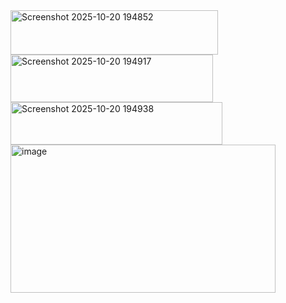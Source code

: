 <img width="332" height="71" alt="Screenshot 2025-10-20 194852" src="https://github.com/user-attachments/assets/785da31b-7d07-457a-a44c-eb4c835641dc" />
<img width="324" height="76" alt="Screenshot 2025-10-20 194917" src="https://github.com/user-attachments/assets/b3b2b5ff-3886-4cd5-9b14-4399ae3dbbd3" />
<img width="339" height="68" alt="Screenshot 2025-10-20 194938" src="https://github.com/user-attachments/assets/ab8aab89-0937-4f77-bdd9-ae0eababcb51" />
<img width="424" height="237" alt="image" src="https://github.com/user-attachments/assets/5b299ec2-32ad-4e81-8c4a-a4279814a47b" />

